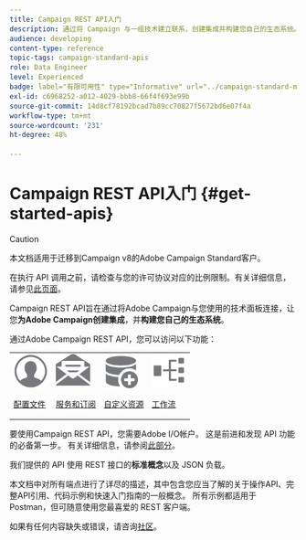 ```yaml
---
title: Campaign REST API入门
description: 通过将 Campaign 与一组技术建立联系，创建集成并构建您自己的生态系统。
audience: developing
content-type: reference
topic-tags: campaign-standard-apis
role: Data Engineer
level: Experienced
badge: label="有限可用性" type="Informative" url="../campaign-standard-migration-home.md" tooltip="仅限于Campaign Standard已迁移的用户"
exl-id: c6968252-a012-4029-bbb8-66f4f693e99b
source-git-commit: 14d8cf78192bcad7b89cc70827f5672bd6e07f4a
workflow-type: tm+mt
source-wordcount: '231'
ht-degree: 48%

---
```


# Campaign REST API入门 {#get-started-apis}

>[!CAUTION]
>
>本文档适用于迁移到Campaign v8的Adobe Campaign Standard客户。
>
>在执行 API 调用之前，请检查与您的许可协议对应的比例限制。有关详细信息，请参见[此页面](https://helpx.adobe.com/legal/product-descriptions/campaign-standard.html#ITInfrastructureResourcesbyActiveProfilesTiers)。

Campaign REST API旨在通过将Adobe Campaign与您使用的技术面板连接，让您&#x200B;**为Adobe Campaign创建集成**，并&#x200B;**构建您自己的生态系统**。

通过Adobe Campaign REST API，您可以访问以下功能：

<table><tr>
 <td valign="top"><a href="retrieving-profiles.md"><img width="60px" alt="条件" src="assets/icon_profile.svg"/></a><p><a href="retrieving-profiles.md">配置文件</a></p></td>
<td valign="top"><a href="creating-a-service.md"><img width="60px" alt="条件" src="assets/icon_services.svg"/></a><p><a href="creating-a-service.md">服务和订阅</a></p></td>
<td valign="top"><a href="interacting-with-custom-resources.md"><img width="60px" alt="条件" src="assets/icon_customresources.svg"/></a><p><a href="interacting-with-custom-resources.md">自定义资源</a></p></td>
<td valign="top"><a href="controlling-a-workflow.md"><img width="60px" alt="条件" src="assets/icon_workflows.svg"/></a><p><a href="controlling-a-workflow.md">工作流</a></p></td>
</tr></table>

要使用Campaign REST API，您需要Adobe I/O帐户。 这是前进和发现 API 功能的必备第一步。
有关详细信息，请参阅[此部分](setting-up-api-access.md)。

我们提供的 API 使用 REST 接口的&#x200B;**标准概念**&#x200B;以及 JSON 负载。

本文档中对所有端点进行了详尽的描述，其中包含您应当了解的关于操作API、完整API引用、代码示例和快速入门指南的一般概念。 所有示例都适用于 Postman，但可随意使用您最喜爱的 REST 客户端。

如果有任何内容缺失或错误，请咨询[社区](https://experienceleaguecommunities.adobe.com/t5/adobe-campaign-standard/ct-p/adobe-campaign-standard-community)。
